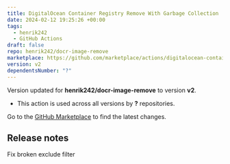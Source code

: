 ```yaml
---
title: DigitalOcean Container Registry Remove With Garbage Collection
date: 2024-02-12 19:25:26 +00:00
tags:
  - henrik242
  - GitHub Actions
draft: false
repo: henrik242/docr-image-remove
marketplace: https://github.com/marketplace/actions/digitalocean-container-registry-remove-with-garbage-collection
version: v2
dependentsNumber: "?"
---
```



Version updated for **henrik242/docr-image-remove** to version **v2**.
- This action is used across all versions by **?** repositories.

Go to the [GitHub Marketplace](https://github.com/marketplace/actions/digitalocean-container-registry-remove-with-garbage-collection) to find the latest changes.

## Release notes

Fix broken exclude filter
